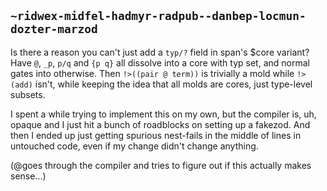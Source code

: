 ## `~ridwex-midfel-hadmyr-radpub--danbep-locmun-dozter-marzod`
Is there a reason you can't just add a `typ/?` field in span's $core variant? Have `@`, `_p`, `p/q` and `{p q}` all dissolve into a core with typ set, and normal gates into otherwise. Then `!>((pair @ term))` is trivially a mold while `!>(add)` isn't, while keeping the idea that all molds are cores, just type-level subsets.

I spent a while trying to implement this on my own, but the compiler is, uh, opaque and I just hit a bunch of roadblocks on setting up a fakezod. And then I ended up just getting spurious nest-fails in the middle of lines in untouched code, even if my change didn't change anything.

(@goes through the compiler and tries to figure out if this actually makes sense...)